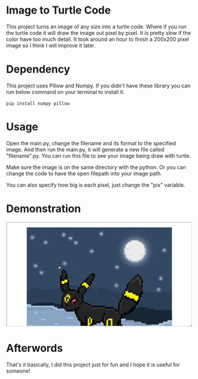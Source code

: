 # Image to Turtle Code

This project turns an image of any size into a turtle code. Where if you run the turtle code it will draw the image out pixel by pixel. It is pretty slow if the color have too much detail. It took around an hour to finish a 200x200 pixel image so I think I will improve it later.

# Dependency

This project uses Pillow and Numpy. If you didn't have these library you can run below command on your terminal to install it.

```
pip install numpy pillow
```

# Usage

Open the main.py, change the filename and its format to the specified image. And then run the main.py, it will generate a new file called "filename".py. You can run this file to see your image being draw with turtle.

Make sure the image is on the same directory with the python. Or you can change the code to have the open filepath into your image path.

You can also specify how big is each pixel, just change the "pix" variable.

# Demonstration

![Demonstration of umbreon drawn by turtle](/Assets/umbreonTurtle.png)

# Afterwords

That's it basically, I did this project just for fun and I hope it is useful for someone!
